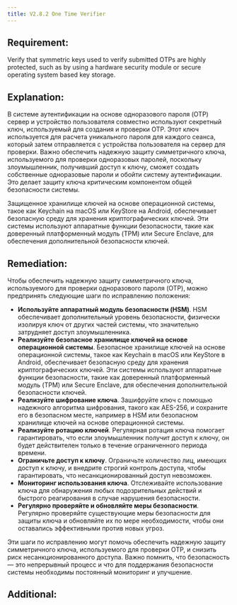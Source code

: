 ```yaml
---
title: V2.8.2 One Time Verifier
---
```




## Requirement:

Verify that symmetric keys used to verify submitted OTPs are highly protected, such as by using a hardware security module or secure operating system based key storage.

## Explanation:

В системе аутентификации на основе одноразового пароля (OTP) сервер и устройство пользователя совместно используют секретный ключ, используемый для создания и проверки OTP. Этот ключ используется для расчета уникального пароля для каждого сеанса, который затем отправляется с устройства пользователя на сервер для проверки. Важно обеспечить надежную защиту симметричного ключа, используемого для проверки одноразовых паролей, поскольку злоумышленник, получивший доступ к ключу, сможет создать собственные одноразовые пароли и обойти систему аутентификации. Это делает защиту ключа критическим компонентом общей безопасности системы. 

Защищенное хранилище ключей на основе операционной системы, такое как Keychain на macOS или KeyStore на Android, обеспечивает безопасную среду для хранения криптографических ключей. Эти системы используют аппаратные функции безопасности, такие как доверенный платформенный модуль (TPM) или Secure Enclave, для обеспечения дополнительной безопасности ключей.

## Remediation:



Чтобы обеспечить надежную защиту симметричного ключа, используемого для проверки одноразового пароля (OTP), можно предпринять следующие шаги по исправлению положения: 

- **Используйте аппаратный модуль безопасности (HSM)**. HSM обеспечивает дополнительный уровень безопасности, физически изолируя ключ от других частей системы, что значительно затрудняет доступ злоумышленника. 
- **Реализуйте безопасное хранилище ключей на основе операционной системы**. Безопасное хранилище ключей на основе операционной системы, такое как Keychain в macOS или KeyStore в Android, обеспечивает безопасную среду для хранения криптографических ключей. Эти системы используют аппаратные функции безопасности, такие как доверенный платформенный модуль (TPM) или Secure Enclave, для обеспечения дополнительной безопасности ключей. 
- **Реализуйте шифрование ключа**. Зашифруйте ключ с помощью надежного алгоритма шифрования, такого как AES-256, и сохраните его в безопасном месте, например в HSM или безопасном хранилище ключей на основе операционной системы. 
- **Реализуйте ротацию ключей**. Регулярная ротация ключа помогает гарантировать, что если злоумышленник получит доступ к ключу, он будет действителен только в течение ограниченного периода времени. 
- **Ограничьте доступ к ключу**. Ограничьте количество лиц, имеющих доступ к ключу, и внедрите строгий контроль доступа, чтобы гарантировать, что несанкционированный доступ невозможен. 
- **Мониторинг использования ключа**. Отслеживайте использование ключа для обнаружения любых подозрительных действий и быстрого реагирования в случае нарушения безопасности. 
- **Регулярно проверяйте и обновляйте меры безопасности**. Регулярно проверяйте существующие меры безопасности для защиты ключа и обновляйте их по мере необходимости, чтобы они оставались эффективными против новых угроз. 


Эти шаги по исправлению могут помочь обеспечить надежную защиту симметричного ключа, используемого для проверки OTP, и снизить риск несанкционированного доступа. Важно помнить, что безопасность — это непрерывный процесс и что для поддержания безопасности системы необходимы постоянный мониторинг и улучшение.

## Additional:




